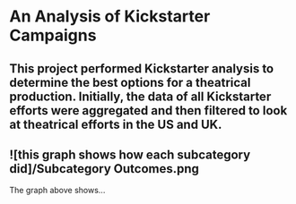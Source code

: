 # An Analysis of Kickstarter Campaigns
This project performed Kickstarter analysis to determine the best options for a theatrical production.  Initially, the data of all Kickstarter efforts were aggregated and then filtered to look at theatrical efforts in the US and UK.  
---
![this graph shows how each subcategory did]/Subcategory Outcomes.png
---
The graph above shows...
